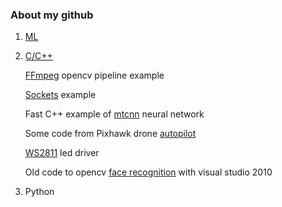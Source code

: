 
### About my github

1. [ML](https://github.com/popikeyshen/ML)

2. [C/C++](https://github.com/popikeyshen/cpp)

   [FFmpeg](https://github.com/popikeyshen/ffmpeg) opencv pipeline example

   [Sockets](https://github.com/popikeyshen/sockets) example
   
   Fast C++ example of  [mtcnn](https://github.com/popikeyshen/mtcnn) neural network
   
   Some code from Pixhawk drone [autopilot](https://github.com/popikeyshen/Mission)
   
   [WS2811](https://github.com/popikeyshen/COM_Port_WS2811) led driver 
   
   Old code to opencv [face recognition](https://github.com/popikeyshen/cascade_recognition-VS10) with visual studio 2010 
  

3. Python
